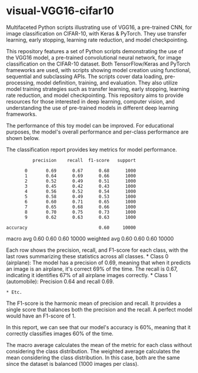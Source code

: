 # visual-VGG16-cifar10
Multifaceted Python scripts illustrating use of VGG16, a pre-trained CNN, for image classification on CIFAR-10, with Keras & PyTorch. They use transfer learning, early stopping, learning rate reduction, and model checkpointing.

This repository features a set of Python scripts demonstrating the use of the VGG16 model, a pre-trained convolutional neural network, for image classification on the CIFAR-10 dataset. Both TensorFlow/Keras and PyTorch frameworks are used, with scripts showing model creation using functional, sequential and subclassing APIs. The scripts cover data loading, pre-processing, model definition, training, and evaluation. They also utilize model training strategies such as transfer learning, early stopping, learning rate reduction, and model checkpointing. This repository aims to provide resources for those interested in deep learning, computer vision, and understanding the use of pre-trained models in different deep learning frameworks.

The performance of this toy model can be improved. For educational purposes, the model's overall performance and per-class performance are shown below.


The classification report provides key metrics for model performance.

              precision    recall  f1-score   support

           0       0.69      0.67      0.68      1000
           1       0.64      0.69      0.66      1000
           2       0.52      0.49      0.51      1000
           3       0.45      0.42      0.43      1000
           4       0.56      0.52      0.54      1000
           5       0.58      0.49      0.53      1000
           6       0.60      0.71      0.65      1000
           7       0.65      0.68      0.66      1000
           8       0.70      0.75      0.73      1000
           9       0.62      0.63      0.63      1000

    accuracy                           0.60     10000
   macro avg       0.60      0.60      0.60     10000
weighted avg       0.60      0.60      0.60     10000


Each row shows the precision, recall, and F1-score for each class, with the last rows summarizing these statistics across all classes.
    * Class 0 (airplane): The model has a precision of 0.69, meaning that when it predicts an image is an airplane, it's correct 69% of the time. 
      The recall is 0.67, indicating it identifies 67% of all airplane images correctly.
    * Class 1 (automobile): Precision 0.64 and recall 0.69.
    
    * Etc.

The F1-score is the harmonic mean of precision and recall. It provides a single score that balances both the precision and the recall. A perfect model would have an F1-score of 1.

In this report, we can see that our model's accuracy is 60%, meaning that it correctly classifies images 60% of the time. 

The macro average calculates the mean of the metric for each class without considering the class distribution. 
The weighted average calculates the mean considering the class distribution. 
In this case, both are the same since the dataset is balanced (1000 images per class).
